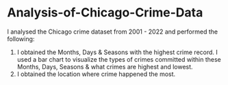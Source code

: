 # Analysis-of-Chicago-Crime-Data
I analysed the Chicago crime dataset from 2001 - 2022 and performed the following:
1. I obtained the Months, Days & Seasons with the highest crime record. I used a bar chart to visualize the types of crimes committed within these Months, Days, Seasons & what crimes are highest and lowest.
2. I obtained the location where crime happened the most.
